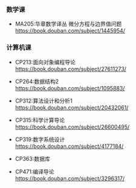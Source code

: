 ### 数学课
- MA205:华章数学译丛 微分方程与边界值问题  
https://book.douban.com/subject/1445954/
### 计算机课
- CP213:面向对象编程导论  
https://book.douban.com/subject/27611273/

- CP264:数据结构2  
https://book.douban.com/subject/1095883/

- CP312:算法设计和分析1  
https://book.douban.com/subject/20432061/

- CP315:科学计算导论  
https://book.douban.com/subject/26600495/

- CP319:数字系统设计  
https://book.douban.com/subject/4177184/

- CP363:数据库  

- CP471:编译导论  
https://book.douban.com/subject/3296317/






